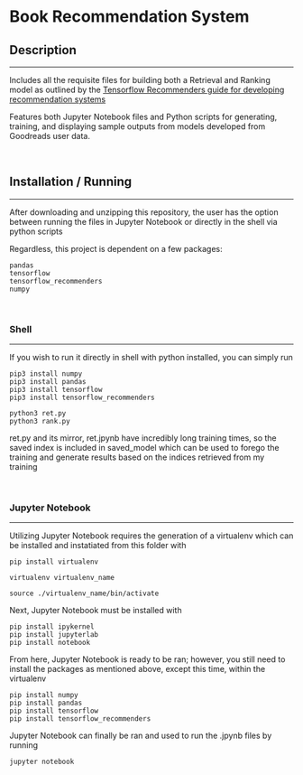 # Book Recommendation System

## Description

-------------------------
Includes all the requisite files for building both a Retrieval and Ranking model as outlined by the [Tensorflow Recommenders guide for developing recommendation systems](https://www.tensorflow.org/recommenders/examples/basic_retrieval)

Features both Jupyter Notebook files and Python scripts for generating, training, and displaying sample outputs from models developed from Goodreads user data.

<br>

## Installation / Running

-------------------------
After downloading and unzipping this repository, the user has the option between running the files in Jupyter Notebook or directly in the shell via python scripts

Regardless, this project is dependent on a few packages:

```
pandas
tensorflow
tensorflow_recommenders
numpy
```

<br>

### Shell
______
If you wish to run it directly in shell with python installed, you can simply run
```
pip3 install numpy
pip3 install pandas
pip3 install tensorflow
pip3 install tensorflow_recommenders

python3 ret.py
python3 rank.py
```

ret.py and its mirror, ret.jpynb have incredibly long training times, so the saved index is included in saved_model which can be used to forego the training and generate results based on the indices retrieved from my training

<br>

### Jupyter Notebook
__________
Utilizing Jupyter Notebook requires the generation of a virtualenv which can be installed and instatiated from this folder with

```
pip install virtualenv

virtualenv virtualenv_name

source ./virtualenv_name/bin/activate
```

Next, Jupyter Notebook must be installed with

```
pip install ipykernel
pip install jupyterlab
pip install notebook
```

From here, Jupyter Notebook is ready to be ran; however, you still need to install the packages as mentioned above, except this time, within the virtualenv

```
pip install numpy
pip install pandas
pip install tensorflow
pip install tensorflow_recommenders
```

Jupyter Notebook can finally be ran and used to run the .jpynb files by running

```
jupyter notebook
```
